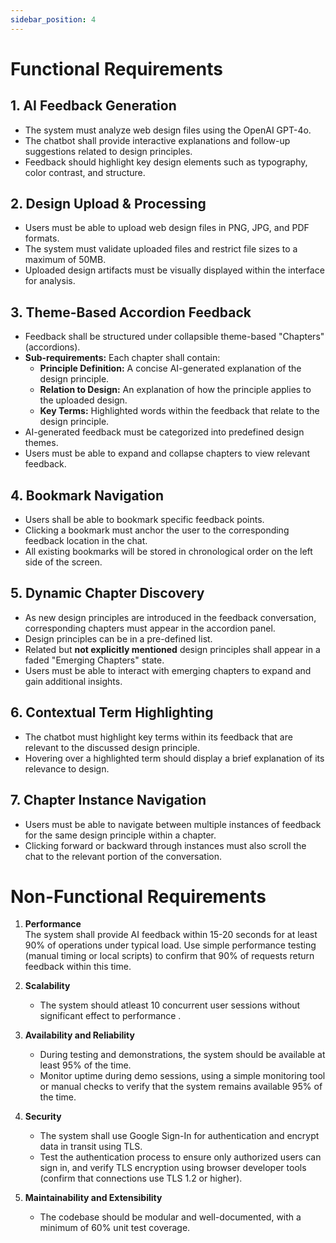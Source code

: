 ```yaml
---
sidebar_position: 4
---
```


# Functional Requirements

## 1. AI Feedback Generation
- The system must analyze web design files using the OpenAI GPT-4o.
- The chatbot shall provide interactive explanations and follow-up suggestions related to design principles.
- Feedback should highlight key design elements such as typography, color contrast, and structure.

## 2. Design Upload & Processing
- Users must be able to upload web design files in PNG, JPG, and PDF formats.
- The system must validate uploaded files and restrict file sizes to a maximum of 50MB.
- Uploaded design artifacts must be visually displayed within the interface for analysis.

## 3. Theme-Based Accordion Feedback
- Feedback shall be structured under collapsible theme-based "Chapters" (accordions).
- **Sub-requirements:** Each chapter shall contain:
  - **Principle Definition:** A concise AI-generated explanation of the design principle.
  - **Relation to Design:** An explanation of how the principle applies to the uploaded design.
  - **Key Terms:** Highlighted words within the feedback that relate to the design principle.
- AI-generated feedback must be categorized into predefined design themes.
- Users must be able to expand and collapse chapters to view relevant feedback.

## 4. Bookmark Navigation
- Users shall be able to bookmark specific feedback points.
- Clicking a bookmark must anchor the user to the corresponding feedback location in the chat.
- All existing bookmarks will be stored in chronological order on the left side of the screen.

## 5. Dynamic Chapter Discovery
- As new design principles are introduced in the feedback conversation, corresponding chapters must appear in the accordion panel.
- Design principles can be in a pre-defined list.
- Related but **not explicitly mentioned** design principles shall appear in a faded "Emerging Chapters" state.
- Users must be able to interact with emerging chapters to expand and gain additional insights.

## 6. Contextual Term Highlighting
- The chatbot must highlight key terms within its feedback that are relevant to the discussed design principle.
- Hovering over a highlighted term should display a brief explanation of its relevance to design.

## 7. Chapter Instance Navigation
- Users must be able to navigate between multiple instances of feedback for the same design principle within a chapter.
- Clicking forward or backward through instances must also scroll the chat to the relevant portion of the conversation.


# Non-Functional Requirements

1. **Performance**  
   The system shall provide AI feedback within 15-20 seconds for at least 90% of operations under typical load.
   Use simple performance testing (manual timing or local scripts) to confirm that 90% of requests return feedback within this time.

3. **Scalability**  
   - The system should atleast 10 concurrent user sessions without significant effect to performance .  
   
4. **Availability and Reliability**  
   - During testing and demonstrations, the system should be available at least 95% of the time.  
   - Monitor uptime during demo sessions, using a simple monitoring tool or manual checks to verify that the system remains available 95% of the time.

5. **Security**  
   - The system shall use Google Sign-In for authentication and encrypt data in transit using TLS.  
   - Test the authentication process to ensure only authorized users can sign in, and verify TLS encryption using browser developer tools (confirm that connections use TLS 1.2 or higher).

7. **Maintainability and Extensibility**  
   - The codebase should be modular and well-documented, with a minimum of 60% unit test coverage.  

